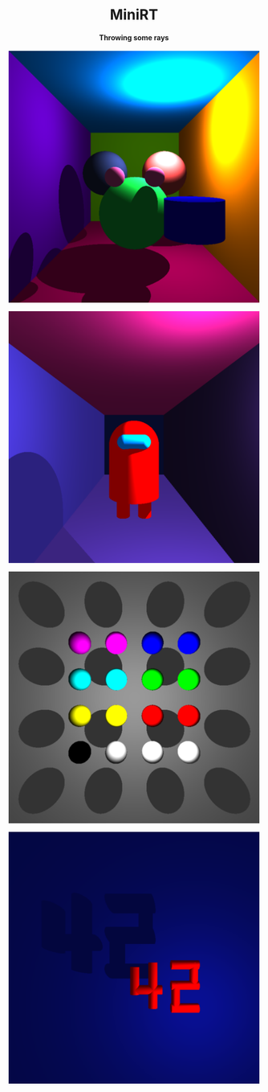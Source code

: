 <h1 align="center">MiniRT
 <h4 align="center">Throwing some rays</h4>
<p align="center"><img src="https://github.com/Qwazertyx/MiniRT/blob/main/imgs/Screen%20Shot%202023-01-02%20at%2011.54.08%20AM.png?raw=true" width="500px"></p>

<p align="center"><img src="https://github.com/Qwazertyx/MiniRT/blob/main/imgs/Screen%20Shot%202023-01-02%20at%2011.52.30%20AM.png?raw=true" width="500px"></p>

<p align="center"><img src="https://github.com/Qwazertyx/MiniRT/blob/main/imgs/Screen%20Shot%202023-01-02%20at%2011.53.32%20AM.png?raw=true" width="500px"></p>

<p align="center"><img src="https://github.com/Qwazertyx/MiniRT/blob/main/imgs/Screen%20Shot%202023-01-02%20at%2011.53.47%20AM.png?raw=true" width="500px"></p>

